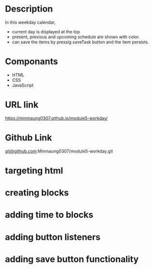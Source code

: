 # Description

In this weekday calendar,

- current day is displayed at the top
- present, previous and upcoming schedule are shown with color.
- can save the items by pressig saveTask button and the item persists.

# Componants

- HTML
- CSS
- JavaScript

# URL link

https://minmaung0307.github.io/module5-workday/

# Github Link

git@github.com:Minmaung0307/module5-workday.git

# targeting html

# creating blocks

# adding time to blocks

# adding button listeners

# adding save button functionality
